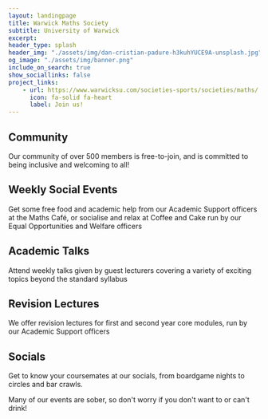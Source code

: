 ```yaml
---
layout: landingpage
title: Warwick Maths Society
subtitle: University of Warwick
excerpt: 
header_type: splash
header_img: "./assets/img/dan-cristian-padure-h3kuhYUCE9A-unsplash.jpg"
og_image: "./assets/img/banner.png"
include_on_search: true
show_sociallinks: false
project_links:
    - url: https://www.warwicksu.com/societies-sports/societies/maths/
      icon: fa-solid fa-heart
      label: Join us!
---
```


<!-- **This site is a work-in-progress (especially this front page)**
{: .alert .alert-info .p-3 .mx-2 .mb-3} -->

<style>
body {
  background-image: url("./assets/desync/tiling-background.png");
  background-repeat: repeat;
}
</style>


<div class="text-center my-4 py-5 px-3 bg-primary rounded-lg chulapa-overlay-img">
 <p><i class="fa-solid fa-users fa-3x"></i></p>
 <h2 class="font-weight-light py-3">Community</h2>
 <p class="lead font-weight-light py-2">Our community of over 500 members is free-to-join, and is committed to being inclusive and welcoming to all!</p>
</div>

<div class="text-center my-4 py-5 px-3 bg-primary rounded-lg chulapa-overlay-img">
 <p><i class="fa-solid fa-mug-hot fa-3x"></i></p>
 <h2 class="font-weight-light py-3">Weekly Social Events</h2>
 <p class="lead font-weight-light py-2">Get some free food and academic help from our Academic Support officers at the <span class="font-weight-bold">Maths Café</span>, or socialise and relax at <span class="font-weight-bold">Coffee and Cake</span> run by our Equal Opportunities and Welfare officers</p>
</div>

<div class="text-center my-4 py-5 px-3 bg-primary rounded-lg chulapa-overlay-img">
 <p><i class="fas fa-solid fa-microphone-lines fa-3x"></i></p>
 <h2 class="font-weight-light  py-3">Academic Talks</h2>
 <p class="lead font-weight-light py-2">Attend weekly talks given by guest lecturers covering a variety of exciting topics beyond the standard syllabus</p>
</div>

<div class="text-center my-4 py-5 px-3 bg-primary rounded-lg chulapa-overlay-img">
 <p><i class="fa-solid fa-book-bookmark fa-3x"></i></p>
 <h2 class="font-weight-light py-3">Revision Lectures</h2>
 <p class="lead font-weight-light py-2">We offer revision lectures for first and second year core modules, run by our Academic Support officers</p>
</div>

<div class="text-center my-4 py-5 px-3 bg-primary rounded-lg chulapa-overlay-img">
 <p><i class="fa-solid fa-comments fa-3x"></i></p>
 <h2 class="font-weight-light py-3">Socials</h2>
 <p class="lead font-weight-light py-2">Get to know your coursemates at our socials, from boardgame nights to circles and bar crawls.</p>
 <p class="lead font-weight-light py-2">Many of our events are sober, so don't worry if you don't want to or can't drink!</p>
</div>